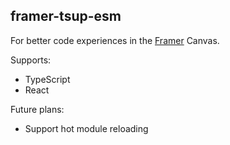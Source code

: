 ## framer-tsup-esm


For better code experiences in the [Framer](https://www.framer.com/) Canvas.


Supports:
- TypeScript
- React


Future plans:
- Support hot module reloading